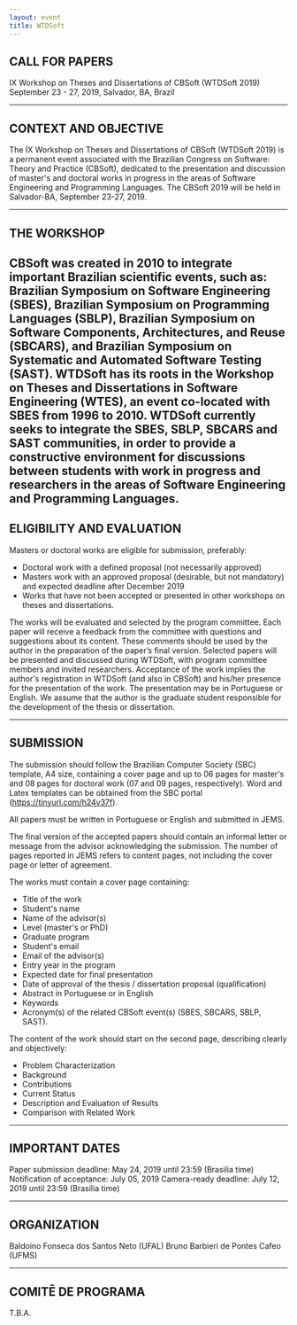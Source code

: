 ```yaml
---
layout: event
title: WTDSoft
---
```


## CALL FOR PAPERS
IX Workshop on Theses and Dissertations of CBSoft (WTDSoft 2019)
September 23 - 27, 2019, Salvador, BA, Brazil

---

## CONTEXT AND OBJECTIVE

The IX Workshop on Theses and Dissertations of CBSoft (WTDSoft 2019) is a
permanent event associated with the Brazilian Congress on Software: Theory
and Practice (CBSoft), dedicated to the presentation and discussion of
master&#39;s and doctoral works in progress in the areas of Software
Engineering and Programming Languages. The CBSoft 2019 will be held in
Salvador-BA, September 23-27, 2019.

---

## THE WORKSHOP

CBSoft was created in 2010 to integrate important Brazilian scientific
events, such as: Brazilian Symposium on Software Engineering (SBES),
Brazilian Symposium on Programming Languages ​​(SBLP), Brazilian Symposium
on Software Components, Architectures, and Reuse (SBCARS), and Brazilian
Symposium on Systematic and Automated Software Testing (SAST).
WTDSoft has its roots in the Workshop on Theses and Dissertations in
Software Engineering (WTES), an event co-located with SBES from 1996 to
2010. WTDSoft currently seeks to integrate the SBES, SBLP, SBCARS and SAST
communities, in order to provide a constructive environment for
discussions between students with work in progress and researchers in the
areas of Software Engineering and Programming Languages.
---

## ELIGIBILITY AND EVALUATION

Masters or doctoral works are eligible for submission, preferably:
- Doctoral work with a defined proposal (not necessarily approved)
- Masters work with an approved proposal (desirable, but not mandatory) and expected deadline after December 2019
- Works that have not been accepted or presented in other workshops on theses and dissertations.

The works will be evaluated and selected by the program committee. Each paper will receive a feedback from the committee with questions and suggestions about its content. These comments should be used by the author in the preparation of the paper’s final version. Selected papers will be presented and discussed during WTDSoft, with program committee members and invited researchers. Acceptance of the work implies the author&#39;s registration in WTDSoft (and also in CBSoft) and his/her presence for the presentation of the work. The presentation may be in Portuguese or English. We assume that the author is the graduate student responsible for the development of the thesis or dissertation.

---

## SUBMISSION

The submission should follow the Brazilian Computer Society (SBC) template, A4 size, containing a cover page and up to 06 pages for master&#39;s
and 08 pages for doctoral work (07 and 09 pages, respectively). Word and Latex templates can be obtained from the SBC portal (https://tinyurl.com/h24v37f).

All papers must be written in Portuguese or English and submitted in JEMS.

The final version of the accepted papers should contain an informal letter or message from the advisor acknowledging the submission. The number of pages reported in JEMS refers to content pages, not including the cover page or letter of agreement.

The works must contain a cover page containing:
- Title of the work
- Student&#39;s name
- Name of the advisor(s)
- Level (master&#39;s or PhD)
- Graduate program
- Student&#39;s email
- Email of the advisor(s)
- Entry year in the program
- Expected date for final presentation
- Date of approval of the thesis / dissertation proposal (qualification)
- Abstract in Portuguese or in English
- Keywords
- Acronym(s) of the related CBSoft event(s) (SBES, SBCARS, SBLP, SAST).

The content of the work should start on the second page, describing clearly and objectively:
- Problem Characterization
- Background
- Contributions
- Current Status
- Description and Evaluation of Results
- Comparison with Related Work

---

## IMPORTANT DATES

Paper submission deadline: May 24, 2019 until 23:59 (Brasilia time)
Notification of acceptance: July 05, 2019
Camera-ready deadline: July 12, 2019 until 23:59 (Brasilia time)

---

## ORGANIZATION

Baldoino Fonseca dos Santos Neto (UFAL)
Bruno Barbieri de Pontes Cafeo (UFMS)

---

## COMITÊ DE PROGRAMA

T.B.A.